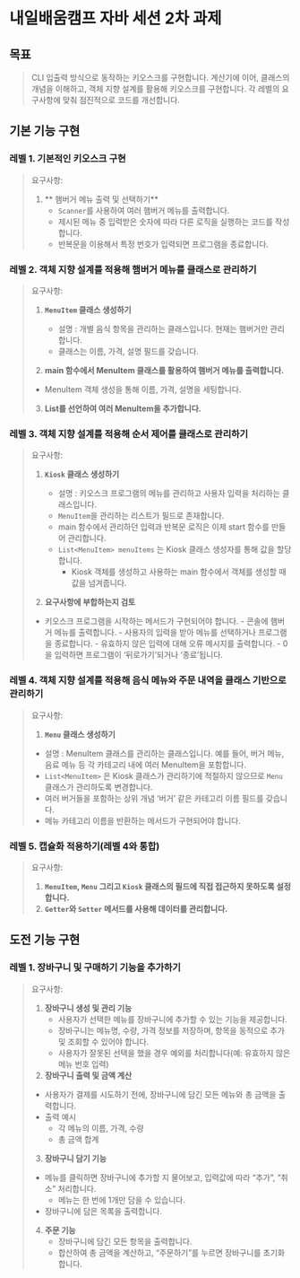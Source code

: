 # 내일배움캠프 자바 세션 2차 과제

## 목표
> CLI 입출력 방식으로 동작하는 키오스크를 구현합니다.
> 계산기에 이어, 클래스의 개념을 이해하고, 객체 지향 설계를 활용해 키오스크를 구현합니다.
> 각 레벨의 요구사항에 맞춰 점진적으로 코드를 개선합니다.

## 기본 기능 구현

### 레벨 1. 기본적인 키오스크 구현
> 요구사항:
>
> 1. ** 햄버거 메뉴 출력 및 선택하기**
>    - `Scanner`를 사용하여 여러 햄버거 메뉴를 출력합니다.
>    - 제시된 메뉴 중 입력받은 숫자에 따라 다른 로직을 실행하는 코드를 작성합니다.
>    - 반복문을 이용해서 특정 번호가 입력되면 프로그램을 종료합니다.

### 레벨 2. 객체 지향 설계를 적용해 햄버거 메뉴를 클래스로 관리하기
> 요구사항:
>
> 1. **`MenuItem` 클래스 생성하기**
>    - 설명 : 개별 음식 항목을 관리하는 클래스입니다. 현재는 햄버거만 관리합니다.
>    - 클래스는 이름, 가격, 설명 필드를 갖습니다.
>
> 2. **main 함수에서 MenuItem 클래스를 활용하여 햄버거 메뉴를 출력합니다.**
>   - MenuItem 객체 생성을 통해 이름, 가격, 설명을 세팅합니다.
> 
> 3. **List를 선언하여 여러 MenuItem을 추가합니다.**
>

### 레벨 3. 객체 지향 설계를 적용해 순서 제어를 클래스로 관리하기
> 요구사항:
>
> 1. **`Kiosk` 클래스 생성하기**
>    - 설명 : 키오스크 프로그램의 메뉴를 관리하고 사용자 입력을 처리하는 클래스입니다.
>    - `MenuItem`을 관리하는 리스트가 필드로 존재합니다.
>    - main 함수에서 관리하던 입력과 반복문 로직은 이제 start 함수를 만들어 관리합니다.
>    - `List<MenuItem> menuItems` 는 Kiosk 클래스 생성자를 통해 값을 할당합니다.
>      - Kiosk 객체를 생성하고 사용하는 main 함수에서 객체를 생성할 때 값을 넘겨줍니다.
>
> 2. **요구사항에 부합하는지 검토**
>   -  키오스크 프로그램을 시작하는 메서드가 구현되어야 합니다.
>     - 콘솔에 햄버거 메뉴를 출력합니다.
>     - 사용자의 입력을 받아 메뉴를 선택하거나 프로그램을 종료합니다.
>     - 유효하지 않은 입력에 대해 오류 메시지를 출력합니다.
>     - 0을 입력하면 프로그램이 ‘뒤로가기’되거나 ‘종료’됩니다.

### 레벨 4. 객체 지향 설계를 적용해 음식 메뉴와 주문 내역을 클래스 기반으로 관리하기
> 요구사항:
>
> 1. **`Menu` 클래스 생성하기**
> - 설명 : MenuItem 클래스를 관리하는 클래스입니다.
    예를 들어, 버거 메뉴, 음료 메뉴 등 각 카테고리 내에 여러 MenuItem을 포함합니다.
> - `List<MenuItem>` 은 Kiosk 클래스가 관리하기에 적절하지 않으므로 `Menu` 클래스가 관리하도록 변경합니다.
> - 여러 버거들을 포함하는 상위 개념 ‘버거’ 같은 카테고리 이름 필드를 갖습니다.
> - 메뉴 카테고리 이름을 반환하는 메서드가 구현되어야 합니다.

### 레벨 5. 캡슐화 적용하기(레벨 4와 통합)
> 요구사항:
>
> 1. **`MenuItem`, `Menu` 그리고 `Kiosk` 클래스의 필드에 직접 접근하지 못하도록 설정합니다.**
> 2. **`Getter`와 `Setter` 메서드를 사용해 데이터를 관리합니다.**

## 도전 기능 구현

### 레벨 1. 장바구니 및 구매하기 기능을 추가하기
> 요구사항:
>
> 1. **장바구니 생성 및 관리 기능**
>    - 사용자가 선택한 메뉴를 장바구니에 추가할 수 있는 기능을 제공합니다.
>    - 장바구니는 메뉴명, 수량, 가격 정보를 저장하며, 항목을 동적으로 추가 및 조회할 수 있어야 합니다.
>    - 사용자가 잘못된 선택을 했을 경우 예외를 처리합니다(예: 유효하지 않은 메뉴 번호 입력)
> 2. **장바구니 출력 및 금액 계산**
>   - 사용자가 결제를 시도하기 전에, 장바구니에 담긴 모든 메뉴와 총 금액을 출력합니다.
>   - 출력 예시
>     - 각 메뉴의 이름, 가격, 수량
>     - 총 금액 합계
> 3. **장바구니 담기 기능**
>   - 메뉴를 클릭하면 장바구니에 추가할 지 물어보고, 입력값에 따라 “추가”, “취소” 처리합니다.
>     - 메뉴는 한 번에 1개만 담을 수 있습니다.
>   - 장바구니에 담은 목록을 출력합니다.
> 4. **주문 기능**
>    - 장바구니에 담긴 모든 항목을 출력합니다.
>    - 합산하여 총 금액을 계산하고, “주문하기”를 누르면 장바구니를 초기화합니다.